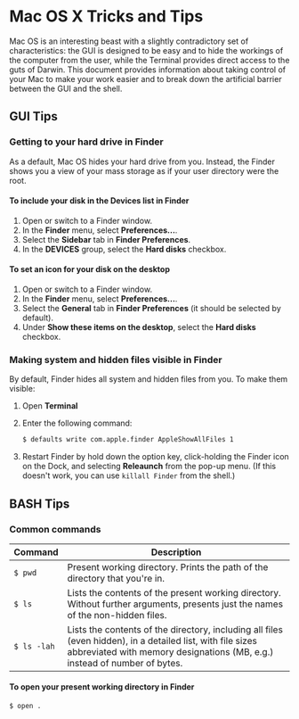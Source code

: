 # Mac OS X Tricks and Tips #

Mac OS is an interesting beast with a slightly contradictory set of characteristics: the GUI is designed to be easy and to hide the workings of the computer from the user, while the Terminal provides direct access to the guts of Darwin. This document provides information about taking control of your Mac to make your work easier and to break down the artificial barrier between the GUI and the shell.

## GUI Tips ##

### Getting to your hard drive in Finder ###

As a default, Mac OS hides your hard drive from you. Instead, the Finder shows you a view of your mass storage as if your user directory were the root.

#### To include your disk in the Devices list in Finder ####

1.  Open or switch to a Finder window.
2.  In the **Finder** menu, select **Preferences...**.
3.  Select the **Sidebar** tab in **Finder Preferences**.
4.  In the **DEVICES** group, select the **Hard disks** checkbox.

#### To set an icon for your disk on the desktop ####

1.  Open or switch to a Finder window.
2.  In the **Finder** menu, select **Preferences...**.
3.  Select the **General** tab in **Finder Preferences** (it should be 
    selected by default).
4.  Under **Show these items on the desktop**, select the **Hard 
    disks** checkbox.

### Making system and hidden files visible in Finder ###

By default, Finder hides all system and hidden files from you. To make them visible:

1.  Open **Terminal**
2.  Enter the following command:

    ```bash
    $ defaults write com.apple.finder AppleShowAllFiles 1
    ```
3.  Restart Finder by hold down the option key, click-holding the 
    Finder icon on the Dock, and selecting **Releaunch** from the 
    pop-up menu. (If this doesn't work, you can use `killall Finder` from the shell.)

## BASH Tips ##

### Common commands ###

| Command            | Description                      |
| ------------------ | -------------------------------- |
| `$ pwd`            | Present working directory. Prints the path of the directory that you're in. |
| `$ ls`             | Lists the contents of the present working directory. Without further arguments, presents just the names of the non-hidden files. |
| `$ ls -lah`        | Lists the contents of the directory, including  all files (even hidden), in a detailed list, with file sizes abbreviated with memory designations (MB, e.g.) instead of number of bytes. | 


#### To open your present working directory in Finder ####

```bash
$ open .
```

